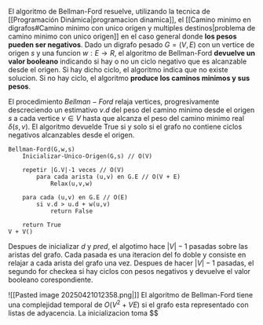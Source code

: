 El algoritmo de Bellman-Ford resuelve, utilizando la tecnica de [[Programación Dinámica|programacion dinamica]], el [[Camino minimo en digrafos#Camino minimo con unico origen y multiples destinos|problema de camino minimo con unico origen]] en el caso general donde **los pesos pueden ser negativos**. 
Dado un digrafo pesado $G=(V,E)$ con un vertice de origen $s$ y una funcion $w:E\to R$, el algoritmo de Bellman-Ford **devuelve un valor booleano** indicando si hay o no un ciclo negativo que es alcanzable desde el origen. Si hay dicho ciclo, el algoritmo indica que no existe solucion. Si no hay ciclo, el algoritmo **produce los caminos minimos y sus pesos**.

El procedimiento $Bellman-Ford$ relaja vertices, progresivamente descreciendo un estimativo $v.d$ del peso del camino minimo desde el origen $s$ a cada vertice $v\in V$ hasta que alcanza el peso del camino minimo real $\delta(s,v)$. El algoritmo devuelde True si y solo si el grafo no contiene ciclos negativos alcanzables desde el origen.
```
Bellman-Ford(G,w,s)
	Inicializar-Unico-Origen(G,s) // O(V)
	
	repetir |G.V|-1 veces // O(V)
		para cada arista (u,v) en G.E // O(V + E)
			Relax(u,v,w)
			
	para cada (u,v) en G.E // O(E)
		si v.d > u.d + w(u,v)
			return False
			
	return True
V + V()
```
Despues de inicializar $d$ y $pred$, el algotimo hace $|V|-1$ pasadas sobre las aristas del grafo. Cada pasada es una iteracion del fo doble y consiste en relajar a cada arista del grafo una vez. Despues de hacer $|V|-1$ pasadas, el segundo for checkea si hay ciclos con pesos negativos y devuelve el valor booleano corespondiente.

![[Pasted image 20250421012358.png|]]
El algoritmo de Bellman-Ford tiene una complejidad temporal de $O(V^2+VE)$ si el grafo esta representado con listas de adyacencia. La inicializacion toma $$